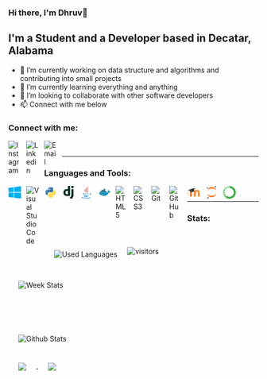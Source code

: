 ### Hi there, I'm Dhruv👋

## I'm a Student and a Developer based in Decatar, Alabama
- 🔭 I’m currently working on data structure and algorithms and contributing into small projects
- 🌱 I’m currently learning everything and anything
- 👯 I’m looking to collaborate with other software developers
- 📫 Connect with me below

### Connect with me:

[<img align="left" alt="Instagram" width="26px" src="https://www.citypng.com/public/uploads/preview/-51609193448mids70tdmp.png" style="padding-right:10px;"/>][instagram]
[<img align="left" alt="Linkedin" width="26px" src="https://www.citypng.com/public/uploads/preview/linkedin-square-white-icon-transparent-png-11640440452zi2ykndpw2.png" style="padding-right:10px;"/>][linkedin]

[<img align="left" alt="Email" width="26px" src="https://www.citypng.com/public/uploads/preview/png-mail-email-address-round-outline-white-icon-11637079490wb440m0iml.png" style="padding-right:10px;"/>][email]

<br />

---

### Languages and Tools:

<img align="left" alt="Windows" width="26px" src="https://github.com/devicons/devicon/blob/master/icons/windows8/windows8-original.svg" style="padding-right:10px;" />
<img align="left" alt="Visual Studio Code" width="26px" src="https://cdn.jsdelivr.net/gh/devicons/devicon/icons/vscode/vscode-original.svg" style="padding-right:10px;" />
<img align="left" alt="Python" width="26px" src="https://github.com/devicons/devicon/blob/master/icons/python/python-original.svg" style="padding-right:10px;" />
<img align="left" alt="Django" width="26px" src="https://github.com/devicons/devicon/blob/master/icons/django/django-plain.svg" style="padding-right:10px;" />
<img align="left" alt="Java" width="26px" src="https://github.com/devicons/devicon/blob/master/icons/java/java-original.svg" style="padding-right:10px;" />

<img align="left" alt="Docker" width="26px" src="https://github.com/devicons/devicon/blob/master/icons/docker/docker-original.svg" style="padding-right:10px;" />

<img align="left" alt="HTML5" width="26px" src="https://cdn.jsdelivr.net/gh/devicons/devicon/icons/html5/html5-original.svg" style="padding-right:10px;" />
<img align="left" alt="CSS3" width="26px" src="https://cdn.jsdelivr.net/gh/devicons/devicon/icons/css3/css3-original.svg" style="padding-right:10px;" />
<img align="left" alt="Git" width="26px" src="https://cdn.jsdelivr.net/gh/devicons/devicon/icons/git/git-original.svg" style="padding-right:10px;" />

[<img align="left" alt="GitHub" width="26px" src="https://user-images.githubusercontent.com/3369400/139447912-e0f43f33-6d9f-45f8-be46-2df5bbc91289.png" style="padding-right:10px;"/>][github]


<img align="left" alt="Moodle" width="26px" src="https://github.com/devicons/devicon/blob/master/icons/moodle/moodle-original.svg" style="padding-right:10px;" />
<img align="left" alt="Jupyter" width="26px" src="https://github.com/devicons/devicon/blob/master/icons/jupyter/jupyter-original.svg" style="padding-right:10px;" />
<img align="left" alt="Anaconda" width="26px" src="https://github.com/devicons/devicon/blob/master/icons/anaconda/anaconda-original.svg" style="padding-right:10px;"/>

<br />

---
### Stats:

<br />

<img align="left" alt="Used Languages" src="https://github-readme-stats.vercel.app/api/top-langs/?username=Dhruv0705&layout=compact&theme=dark" style="margin:10px; padding:10px;" />


![visitors](http://visitor-badge.glitch.me/badge?page_id=Dhruv0705.Dhruv0705)

<br />

<img align="center" alt="Week Stats" src="https://github-readme-stats.vercel.app/api/wakatime?username=Dhruv0705&theme=dark" style="margin:10px; padding:10px;" />

<br />

<br>

<!--START_SECTION:waka-->
<!--END_SECTION:waka-->

<br />

<br>

<img align="center" alt="Github Stats" src="https://github-readme-stats.vercel.app/api?username=Dhruv0705&theme=dark&show_icons=true&hide_border=false" style="margin:10px; padding:10px;"/>


<br >
<a href="https://github.com/anuraghazra/github-readme-stats">
  <img align="center" src="https://github-readme-stats.vercel.app/api/pin/?username=anuraghazra&repo=github-readme-stats&theme=dark" style="padding:10px; margin:10px;" />
</a>
<a href="https://github.com/anuraghazra/convoychat">
  <img align="center" src="https://github-readme-stats.vercel.app/api/pin/?username=anuraghazra&repo=convoychat&theme=dark" style="padding:10px; margin:10px;"/>
</a>

<br >
   



<!--
**Dhruv0705/Dhruv0705** is a ✨ _special_ ✨ repository because its `README.md` (this file) appears on your GitHub profile.

Here are some ideas to get you started:

- 🔭 I’m currently working on ...
- 🌱 I’m currently learning ...
- 👯 I’m looking to collaborate on ...
- 🤔 I’m looking for help with ...
- 💬 Ask me about ...
- 📫 How to reach me: ...
- 😄 Pronouns: ...
- ⚡ Fun fact: ...
-->



[linkedin]: https://www.linkedin.com/in/dhruv-patel-0aba2823a/
[github]: https://github.com/Dhruv0705
[instagram]: https://www.instagram.com/dhruv_patel700/
[email]: mailto:dhruvpatel329@yahoo.com


